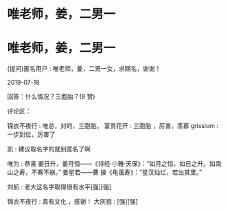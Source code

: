 # 唯老师，姜，二男一

# 唯老师，姜，二男一

(提问)匿名用户 : 唯老师，姜，二男一女，求赐名，谢谢！

2019-07-18

回答：什么情况？三胞胎？(8 赞)

评论区：

锦衣不夜行 : 唯总，对的，三胞胎。 富贵花开 : 三胞胎 ，厉害，羡慕 grissiom : 一步到位，厉害了

凯 : 建议取名字的就别匿名了啊

唯为 : 恭喜 姜日升，姜月恒——《诗经·小雅·天保》：“如月之恒，如日之升。如南山之寿，不骞不崩。” 姜星若——曹 操《龟虽寿》：“星汉灿烂，若出其里。”

刘航 : 老大这名字取得很有水平[强][强]

锦衣不夜行 : 真有文化 ，感谢！ 大灰狼 : [强][强]